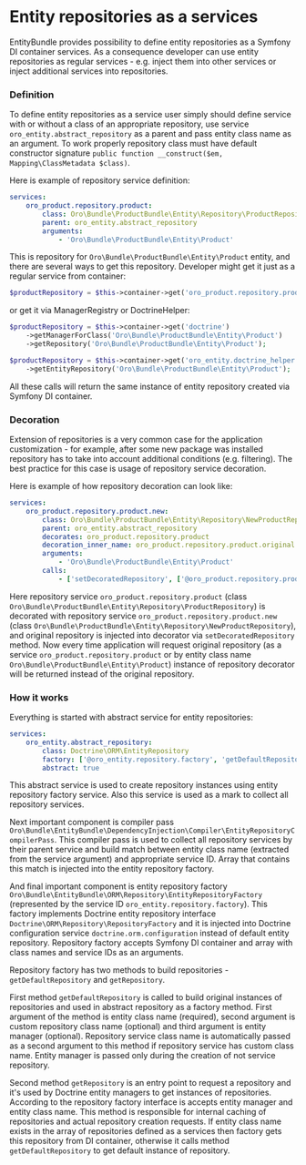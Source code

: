 Entity repositories as a services
=================================

EntityBundle provides possibility to define entity repositories as a Symfony DI container services. As a consequence
developer can use entity repositories as regular services - e.g. inject them into other services or inject additional
services into repositories.


### Definition

To define entity repositories as a service user simply should define service with or without a class of an appropriate
repository, use service `oro_entity.abstract_repository` as a parent and pass entity class name as an argument.
To work properly repository class must have default constructor signature
`public function __construct($em, Mapping\ClassMetadata $class)`.

Here is example of repository service definition:

```yml
services:
    oro_product.repository.product:
        class: Oro\Bundle\ProductBundle\Entity\Repository\ProductRepository
        parent: oro_entity.abstract_repository
        arguments:
            - 'Oro\Bundle\ProductBundle\Entity\Product'
```

This is repository for `Oro\Bundle\ProductBundle\Entity\Product` entity, and there are several ways to get this
repository. Developer might get it just as a regular service from container:

```php
$productRepository = $this->container->get('oro_product.repository.product');
```

or get it via ManagerRegistry or DoctrineHelper:

```php
$productRepository = $this->container->get('doctrine')
    ->getManagerForClass('Oro\Bundle\ProductBundle\Entity\Product')
    ->getRepository('Oro\Bundle\ProductBundle\Entity\Product');

$productRepository = $this->container->get('oro_entity.doctrine_helper')
    ->getEntityRepository('Oro\Bundle\ProductBundle\Entity\Product');
```

All these calls will return the same instance of entity repository created via Symfony DI container.


### Decoration

Extension of repositories is a very common case for the application customization - for example, after some new
package was installed repository has to take into account additional conditions (e.g. filtering). The best practice for
this case is usage of repository service decoration.

Here is example of how repository decoration can look like:

```yml
services:
    oro_product.repository.product.new:
        class: Oro\Bundle\ProductBundle\Entity\Repository\NewProductRepository
        parent: oro_entity.abstract_repository
        decorates: oro_product.repository.product
        decoration_inner_name: oro_product.repository.product.original
        arguments:
            - 'Oro\Bundle\ProductBundle\Entity\Product'
        calls:
            - ['setDecoratedRepository', ['@oro_product.repository.product.original']]
```

Here repository service `oro_product.repository.product` (class `Oro\Bundle\ProductBundle\Entity\Repository\ProductRepository`)
is decorated with repository service `oro_product.repository.product.new` (class
`Oro\Bundle\ProductBundle\Entity\Repository\NewProductRepository`), and original repository is injected into decorator
via `setDecoratedRepository` method. Now every time application will request original repository (as a service
`oro_product.repository.product` or by entity class name `Oro\Bundle\ProductBundle\Entity\Product`) instance of
repository decorator will be returned instead of the original repository.


### How it works

Everything is started with abstract service for entity repositories:

```yml
services:
    oro_entity.abstract_repository:
        class: Doctrine\ORM\EntityRepository
        factory: ['@oro_entity.repository.factory', 'getDefaultRepository']
        abstract: true
```

This abstract service is used to create repository instances using entity repository factory service. Also this
service is used as a mark to collect all repository services.

Next important component is compiler pass
`Oro\Bundle\EntityBundle\DependencyInjection\Compiler\EntityRepositoryCompilerPass`. This compiler pass is used to
collect all repository services by their parent service and build match between entity class name (extracted from the
service argument) and appropriate service ID. Array that contains this match is injected into the entity repository
factory.

And final important component is entity repository factory
`Oro\Bundle\EntityBundle\ORM\Repository\EntityRepositoryFactory` (represented by the service ID
`oro_entity.repository.factory`). This factory implements Doctrine entity repository interface
`Doctrine\ORM\Repository\RepositoryFactory` and it is injected into Doctrine configuration service
`doctrine.orm.configuration` instead of default entity repository. Repository factory accepts Symfony DI container and
array with class names and service IDs as an arguments.

Repository factory has two methods to build repositories - `getDefaultRepository` and `getRepository`.

First method `getDefaultRepository` is called to build original instances of repositories and used in
abstract repository as a factory method. First argument of the method is entity class name (required),
second argument is custom repository class name (optional) and third argument is entity manager (optional).
Repository service class name is automatically passed as a second argument to this method if repository
service has custom class name. Entity manager is passed only during the creation of not service repository.

Second method `getRepository` is an entry point to request a repository and it's used by Doctrine entity managers
to get instances of repositories. According to the repository factory interface is accepts entity manager and entity
class name. This method is responsible for internal caching of repositories and actual repository creation requests.
If entity class name exists in the array of repositories defined as a services then factory gets this repository from
DI container, otherwise it calls method `getDefaultRepository` to get default instance of repository.
